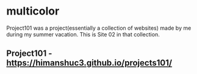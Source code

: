 # multicolor
Project101 was a project(essentially a collection of websites) made by me during my summer vacation. This is Site 02 in that collection.

## Project101 - https://himanshuc3.github.io/projects101/




